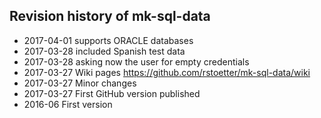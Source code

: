 ## Revision history of mk-sql-data

- 2017-04-01 supports ORACLE databases
- 2017-03-28 included Spanish test data
- 2017-03-28 asking now the user for empty credentials
- 2017-03-27 Wiki pages https://github.com/rstoetter/mk-sql-data/wiki
- 2017-03-27 Minor changes
- 2017-03-27 First GitHub version published
- 2016-06 First version